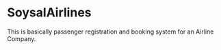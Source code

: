 # SoysalAirlines
This is basically passenger registration and booking system for an Airline Company.
